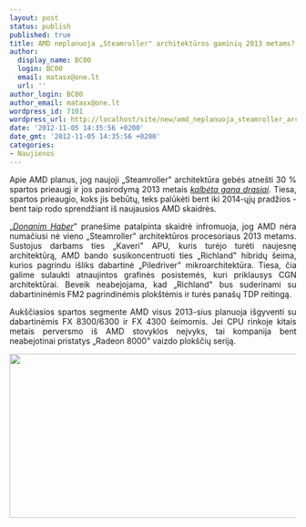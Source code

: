 ```yaml
---
layout: post
status: publish
published: true
title: AMD neplanuoja „Steamroller" architektūros gaminių 2013 metams?
author:
  display_name: BC00
  login: BC00
  email: matasx@one.lt
  url: ''
author_login: BC00
author_email: matasx@one.lt
wordpress_id: 7101
wordpress_url: http://localhost/site/new/amd_neplanuoja_steamroller_architekturos_gaminiu_2013_metams/
date: '2012-11-05 14:35:56 +0200'
date_gmt: '2012-11-05 14:35:56 +0200'
categories:
- Naujienos
---
```

<p style="text-align: justify;">
	Apie AMD planus, jog naujoji &bdquo;Steamroller&quot; architektūra gebės atne&scaron;ti 30 % spartos prieaugį ir jos pasirodymą 2013 metais <a href="http://www.technews.lt/tekstas/amd_prakalbo_ir_apie_steamroller_architektura.html;;"><em>kalbėta gana drąsiai</em></a>. Tiesa, spartos prieaugio, koks jis bebūtų, teks palūkėti bent iki 2014-ųjų pradžios - bent taip rodo sprendžiant i&scaron; naujausios AMD skaidrės.</p>
<p style="text-align: justify;">
	&bdquo;<a href="http://www.donanimhaber.com/islemci/haberleri/DH-Ozel-AMDnin-FX-islemci-ailesi-icin-2013te-guncelleme-gorunmuyor.htm"><em>Donanim Haber</em></a>&quot; prane&scaron;ime patalpinta skaidrė infromuoja, jog AMD nėra numačiusi nė vieno &bdquo;Steamroller&quot; architektūros procesoriaus 2013 metams. Sustojus darbams ties &bdquo;Kaveri&quot; APU, kuris turėjo turėti naujesnę architektūrą, AMD bando susikoncentruoti ties &bdquo;Richland&quot; hibridų &scaron;eima, kurios pagrindu i&scaron;liks dabartinė &bdquo;Piledriver&quot; mikroarchitektūra. Tiesa, čia galime sulaukti atnaujintos grafinės posistemės, kuri priklausys CGN architektūrai. Beveik neabejojama, kad &bdquo;Richland&quot; bus suderinami su dabartininėmis FM2 pagrindinėmis plok&scaron;tėmis ir turės pana&scaron;ų TDP reitingą.</p>
<p style="text-align: justify;">
	Auk&scaron;čiasios spartos segmente AMD visus 2013-sius planuoja i&scaron;gyventi su dabartinėmis FX 8300/6300 ir FX 4300 &scaron;eimomis. Jei CPU rinkoje kitais metais perversmo i&scaron; AMD stovyklos neįvyks, tai kompanija bent neabejotinai pristatys &bdquo;Radeon 8000&quot; vaizdo plok&scaron;čių seriją.</p>
<p>
	<img alt="" src="http://technews.lt/userfiles/amd_roadmap_desktop2013(1).png" style="width: 520px; height: 288px;" /></p>
